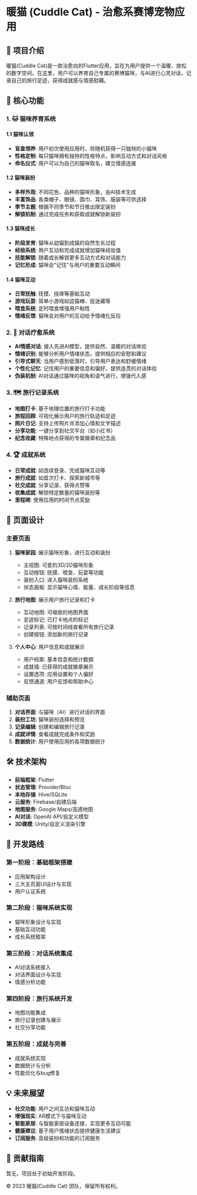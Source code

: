 # 暖猫 (Cuddle Cat) - 治愈系赛博宠物应用

## 📝 项目介绍

暖猫(Cuddle Cat)是一款治愈向的Flutter应用，旨在为用户提供一个温暖、放松的数字空间。在这里，用户可以养育自己专属的赛博猫咪，与AI进行心灵对话，记录自己的旅行足迹，获得成就感与情感慰藉。

## 🌟 核心功能

### 1. 🐱 猫咪养育系统

#### 1.1 猫咪认领
- **盲盒领养**: 用户初次使用应用时，将随机获得一只独特的小猫咪
- **性格定制**: 每只猫咪拥有独特的性格特点，影响互动方式和对话风格
- **命名仪式**: 用户可以为自己的猫咪取名，建立情感连接

#### 1.2 猫咪装扮
- **多样外观**: 不同花色、品种的猫咪形象，由AI技术生成
- **丰富饰品**: 各类帽子、眼镜、围巾、耳饰、服装等可供选择
- **季节主题**: 根据不同季节和节日推出限定装扮
- **解锁机制**: 通过完成任务和获取成就解锁新装扮

#### 1.3 猫咪成长
- **阶段发育**: 猫咪从幼猫到成猫的自然生长过程
- **经验系统**: 用户互动和完成成就增加猫咪经验值
- **技能解锁**: 随着成长解锁更多互动方式和对话能力
- **记忆形成**: 猫咪会"记住"与用户的重要互动瞬间

#### 1.4 猫咪互动
- **日常抚触**: 抚摸、挠痒等基础互动
- **游戏玩耍**: 简单小游戏如逗猫棒、捉迷藏等
- **喂食系统**: 定时喂食增强用户粘性
- **情绪反馈**: 猫咪会对用户的互动给予情绪化反应

### 2. 💬 对话疗愈系统
- **AI情感对话**: 接入先进AI模型，提供自然、温暖的对话体验
- **情绪识别**: 能够分析用户情绪状态，提供相应的安慰和建议
- **引导式聊天**: 当用户感到低落时，引导用户表达和舒缓情绪
- **个性化记忆**: 记住用户的重要信息和偏好，提供连贯的对话体验
- **伪装机制**: AI对话通过猫咪的视角和语气进行，增强代入感

### 3. 🗺️ 旅行记录系统
- **地图打卡**: 基于地理位置的旅行打卡功能
- **旅程回顾**: 可视化展示用户的旅行轨迹和足迹
- **照片日记**: 支持上传照片并添加心情和文字描述
- **分享功能**: 一键分享到社交平台（如小红书）
- **纪念收藏**: 特殊地点获得的专属徽章和纪念品

### 4. 🏆 成就系统
- **日常成就**: 如连续登录、完成猫咪互动等
- **旅行成就**: 如首次打卡、探索新城市等
- **社交成就**: 分享记录、获得点赞等
- **收集成就**: 解锁特定数量的猫咪装扮等
- **里程碑**: 使用应用的时间节点奖励

## 📱 页面设计

### 主要页面
1. **猫咪家园**: 展示猫咪形象，进行互动和装扮
   - 主视图: 可爱的3D/2D猫咪形象
   - 互动按钮: 抚摸、喂食、玩耍等功能
   - 装扮入口: 进入猫咪装扮系统
   - 状态面板: 显示猫咪心情、能量、成长阶段等信息

2. **旅行地图**: 展示用户旅行记录和打卡
   - 互动地图: 可缩放的地图界面
   - 足迹标记: 已打卡地点的标记
   - 记录列表: 可按时间线查看所有旅行记录
   - 创建按钮: 添加新的旅行记录

3. **个人中心**: 用户信息和成就展示
   - 用户档案: 基本信息和统计数据
   - 成就墙: 已获得的成就徽章展示
   - 设置选项: 应用设置和个人偏好
   - 反馈通道: 用户反馈和帮助中心

### 辅助页面
1. **对话界面**: 与猫咪（AI）进行对话的界面
2. **装扮工坊**: 猫咪装扮选择和预览
3. **记录编辑**: 创建和编辑旅行记录
4. **成就详情**: 查看成就完成条件和奖励
5. **数据统计**: 用户使用应用的各项数据统计

## 🛠️ 技术架构

- **前端框架**: Flutter
- **状态管理**: Provider/Bloc
- **本地存储**: Hive/SQLite
- **云服务**: Firebase/自建后端
- **地图服务**: Google Maps/高德地图
- **AI对话**: OpenAI API/自定义模型
- **3D建模**: Unity/自定义渲染引擎

## 📅 开发路线

### 第一阶段：基础框架搭建
- 应用架构设计
- 三大主页面UI设计与实现
- 用户认证系统

### 第二阶段：猫咪系统实现
- 猫咪形象设计与实现
- 基础互动功能
- 成长系统框架

### 第三阶段：对话系统集成
- AI对话系统接入
- 对话界面设计与实现
- 情感分析功能

### 第四阶段：旅行系统开发
- 地图功能集成
- 旅行记录创建与展示
- 社交分享功能

### 第五阶段：成就与完善
- 成就系统实现
- 数据统计与分析
- 性能优化与bug修复

## 💡 未来展望

- **社交功能**: 用户之间互访和猫咪互动
- **增强现实**: AR模式下与猫咪互动
- **智能家居**: 与智能家居设备连接，实现更多互动可能
- **健康建议**: 基于用户情绪状态提供健康生活建议
- **订阅服务**: 高级装扮和功能的订阅服务

## 📌 贡献指南

暂无，项目处于初始开发阶段。


© 2023 暖猫(Cuddle Cat) 团队，保留所有权利。 